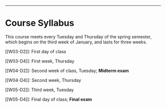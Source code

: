 ---
# Course Syllabus

This course meets every Tuesday and Thursday of the spring semester, which begins on the third week of January, and lasts for three weeks.

[[W03-D2]]: First day of class

[[W03-D4]]: First week, Thursday

[[W04-D2]]: Second week of class, Tuesday; **Midterm exam**

[[W04-D4]]: Second week, Thursday

[[W05-D2]]: Third week, Tuesday

[[W05-D4]]: Final day of class; **Final exam**

